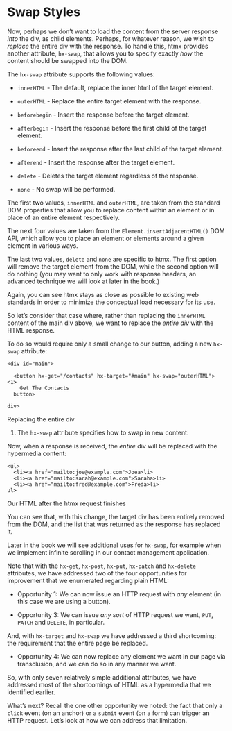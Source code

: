 # Swap Styles

Now, perhaps we don’t want to load the content from the server response _into_ the div, as child elements. Perhaps, for whatever reason, we wish to _replace_ the entire div with the response. To handle this, htmx provides another attribute, `hx-swap`, that allows you to specify exactly _how_ the content should be swapped into the DOM.

The `hx-swap` attribute supports the following values:

*   `innerHTML` - The default, replace the inner html of the target element.
    
*   `outerHTML` - Replace the entire target element with the response.
    
*   `beforebegin` - Insert the response before the target element.
    
*   `afterbegin` - Insert the response before the first child of the target element.
    
*   `beforeend` - Insert the response after the last child of the target element.
    
*   `afterend` - Insert the response after the target element.
    
*   `delete` - Deletes the target element regardless of the response.
    
*   `none` - No swap will be performed.
    

The first two values, `innerHTML` and `outerHTML`, are taken from the standard DOM properties that allow you to replace content within an element or in place of an entire element respectively.

The next four values are taken from the `Element.insertAdjacentHTML()` DOM API, which allow you to place an element or elements around a given element in various ways.

The last two values, `delete` and `none` are specific to htmx. The first option will remove the target element from the DOM, while the second option will do nothing (you may want to only work with response headers, an advanced technique we will look at later in the book.)

Again, you can see htmx stays as close as possible to existing web standards in order to minimize the conceptual load necessary for its use.

So let’s consider that case where, rather than replacing the `innerHTML` content of the main div above, we want to replace the _entire div_ with the HTML response.

To do so would require only a small change to our button, adding a new `hx-swap` attribute:

    <div id="main">
    
      <button hx-get="/contacts" hx-target="#main" hx-swap="outerHTML"> <1>
        Get The Contacts
      button>
    
    div>

Replacing the entire div

1.  The `hx-swap` attribute specifies how to swap in new content.
    

Now, when a response is received, the _entire_ div will be replaced with the hypermedia content:

    <ul>
      <li><a href="mailto:joe@example.com">Joea>li>
      <li><a href="mailto:sarah@example.com">Saraha>li>
      <li><a href="mailto:fred@example.com">Freda>li>
    ul>

Our HTML after the htmx request finishes

You can see that, with this change, the target div has been entirely removed from the DOM, and the list that was returned as the response has replaced it.

Later in the book we will see additional uses for `hx-swap`, for example when we implement infinite scrolling in our contact management application.

Note that with the `hx-get`, `hx-post`, `hx-put`, `hx-patch` and `hx-delete` attributes, we have addressed two of the four opportunities for improvement that we enumerated regarding plain HTML:

*   Opportunity 1: We can now issue an HTTP request with _any_ element (in this case we are using a button).
    
*   Opportunity 3: We can issue _any sort_ of HTTP request we want, `PUT`, `PATCH` and `DELETE`, in particular.
    

And, with `hx-target` and `hx-swap` we have addressed a third shortcoming: the requirement that the entire page be replaced.

*   Opportunity 4: We can now replace any element we want in our page via transclusion, and we can do so in any manner we want.
    

So, with only seven relatively simple additional attributes, we have addressed most of the shortcomings of HTML as a hypermedia that we identified earlier.

What’s next? Recall the one other opportunity we noted: the fact that only a `click` event (on an anchor) or a `submit` event (on a form) can trigger an HTTP request. Let’s look at how we can address that limitation.